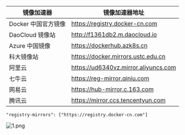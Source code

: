 | 镜像加速器         | 镜像加速器地址                              |
| ------------- | ------------------------------------ |
| Docker 中国官方镜像 | https://registry.docker-cn.com       |
| DaoCloud 镜像站  | http://f1361db2.m.daocloud.io        |
| Azure 中国镜像    | https://dockerhub.azk8s.cn           |
| 科大镜像站         | https://docker.mirrors.ustc.edu.cn   |
| 阿里云           | https://ud6340vz.mirror.aliyuncs.com |
| 七牛云           | https://reg-mirror.qiniu.com         |
| 网易云           | https://hub-mirror.c.163.com         |
| 腾讯云           | https://mirror.ccs.tencentyun.com    |

`"registry-mirrors": ["https://registry.docker-cn.com"]`

![1.png](https://cos.easydoc.net/46901064/files/l25jdwrn.png)